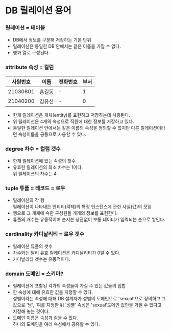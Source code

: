 # DB 릴레이션 용어

### 릴레이션 = 테이블

* DB에서 정보를 구분해 저장하는 기본 단위
* 릴레이션은 동일한 DB 안에서는 같은 이름을 가질 수 없다.
* 행과 열로 구성된다.

### attribute 속성 = 컬럼

| 사원번호     | 이름  | 전화번호 | 부서 |
| -------- | --- | ---- | -- |
| 21030801 | 홍길동 | -    | 1  |
| 21040200 | 김유신 | -    | 0  |

* 한개 릴레이션은 개체(entity)를 표현하고 저장하는데 사용된다.
* 위 릴레이션은 4개의 속성으로 직원에 대한 정보를 저장하고 있다.
* 동일한 릴레이션 안에서는 같은 이름의 속성을 정의할 수 없지만 다른 릴레이션이라면 속성이름을 공통으로 사용할 수 있다.

### degree 차수 = 컬럼 갯수

* 한개 릴레이션에 있는 속성의 갯수
* 유효한 릴레이션의 최소 차수는 1이다.\
  위 릴레이션의 차수는 4

### tuple 튜플 = 레코드 = 로우

* 릴레이션의 각 행 \
  릴레이션이 나타내는 엔티티(객체)의 특정 인스턴스에 관한 사실(값)의 모임
* 행으로 그 개체에 속한 구성원들 개개의 정보를 표현한다.
* 튜플의 개수는 유동적이며 순서는 상관없이 보통 데이터가 입력되는 순으로 쌓인다.

### cardinality 카디날리티 = 로우 갯수

* 릴레이션 튜플의 갯수
* 차수와는 달리 유효 릴레이션은 카디날리티가 0일 수 있다.
* 카디날리티 갯수는 유동적이다.

### domain 도메인 = 스키마?

* 릴레이션에 포함된 각가의 속성들이 가질 수 있는 값들의 집합
* 한 속성에 대해 유효한 값을 지정할 수 있다.\
  성별이라는 속성에 대해 DB 설계자가 성별의 도메인으로 'sexual'으로 정의하고 그 값으로 '남', '여를 지정한 뒤 '성별' 속성은 'sexual'도메인 값만을 가질 수 있다고 지정해 놓는 것이다.
* 도메인 이름은 속성과 같을 수 있다.\
  하나의 도메인을 여러 속성에서 공유할 수 있다.
